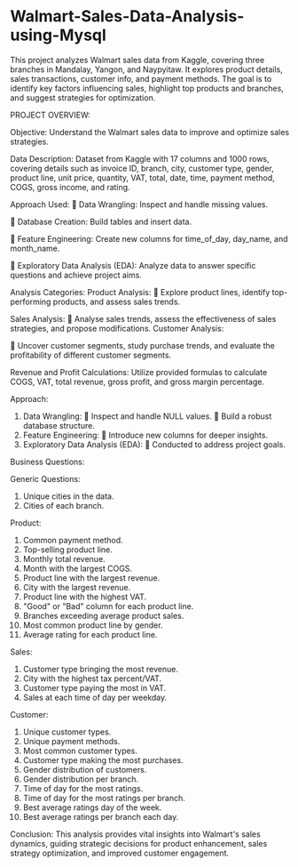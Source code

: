 # Walmart-Sales-Data-Analysis-using-Mysql
This project analyzes Walmart sales data from Kaggle, covering three branches in Mandalay, Yangon, and Naypyitaw. It explores product details, sales transactions, customer info, and payment methods. The goal is to identify key factors influencing sales, highlight top products and branches, and suggest strategies for optimization.





PROJECT OVERVIEW:

Objective:
Understand the Walmart sales data to improve and optimize sales strategies.

Data Description:
Dataset from Kaggle with 17 columns and 1000 rows, covering details such as invoice ID, branch, city, customer type, gender, product line, unit price, quantity, VAT, total, date, time, payment method, COGS, gross income, and rating.

Approach Used:
	Data Wrangling: Inspect and handle missing values.

	Database Creation: Build tables and insert data.

	Feature Engineering: Create new columns for time_of_day, day_name, and month_name.

	Exploratory Data Analysis (EDA): Analyze data to answer specific questions and achieve project aims.

Analysis Categories:
Product Analysis:
	Explore product lines, identify top-performing products, and assess sales trends.

Sales Analysis:
	Analyse sales trends, assess the effectiveness of sales strategies, and propose modifications.
Customer Analysis:

	Uncover customer segments, study purchase trends, and evaluate the profitability of different customer segments.

Revenue and Profit Calculations:
Utilize provided formulas to calculate COGS, VAT, total revenue, gross profit, and gross margin percentage.


Approach:
1.	Data Wrangling:
	Inspect and handle NULL values.
	Build a robust database structure.
2.	Feature Engineering:
	Introduce new columns for deeper insights.
3.	Exploratory Data Analysis (EDA):
	Conducted to address project goals.

Business Questions:

Generic Questions:
1.	Unique cities in the data.
2.	Cities of each branch.

Product:
1.	Common payment method.
2.	Top-selling product line.
3.	Monthly total revenue.
4.	Month with the largest COGS.
5.	Product line with the largest revenue.
6.	City with the largest revenue.
7.	Product line with the highest VAT.
8.	"Good" or "Bad" column for each product line.
9.	Branches exceeding average product sales.
10.	Most common product line by gender.
11.	Average rating for each product line.




Sales:
1.	Customer type bringing the most revenue.
2.	City with the highest tax percent/VAT.
3.	Customer type paying the most in VAT.
4.	Sales at each time of day per weekday.

Customer: 
1.	Unique customer types.
2.	Unique payment methods.
3.	Most common customer types.
4.	Customer type making the most purchases.
5.	Gender distribution of customers.
6.	Gender distribution per branch.
7.	Time of day for the most ratings.
8.	Time of day for the most ratings per branch.
9.	Best average ratings day of the week.
10.	Best average ratings per branch each day.


Conclusion:
This analysis provides vital insights into Walmart's sales dynamics, guiding strategic decisions for product enhancement, sales strategy optimization, and improved customer engagement.
